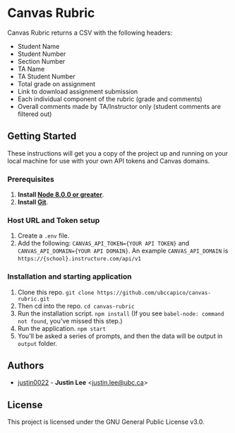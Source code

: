 # Canvas Rubric

Canvas Rubric returns a CSV with the following headers:
* Student Name
* Student Number
* Section Number
* TA Name
* TA Student Number
* Total grade on assignment
* Link to download assignment submission
* Each individual component of the rubric (grade and comments)
* Overall comments made by TA/Instructor only (student comments are filtered out)

## Getting Started

These instructions will get you a copy of the project up and running on your local machine for use with your own API tokens and Canvas domains.

### Prerequisites

1. **Install [Node 8.0.0 or greater](https://nodejs.org)**.
2. **Install [Git](https://git-scm.com/downloads)**.

### Host URL and Token setup
1. Create a `.env` file.
1. Add the following: `CANVAS_API_TOKEN={YOUR API TOKEN}` and `CANVAS_API_DOMAIN={YOUR API DOMAIN}`.
An example `CANVAS_API_DOMAIN` is `https://{school}.instructure.com/api/v1`

### Installation and starting application

1. Clone this repo. `git clone https://github.com/ubccapico/canvas-rubric.git`
1. Then cd into the repo. `cd canvas-rubric`
1. Run the installation script. `npm install` (If you see `babel-node: command not found`, you've missed this step.)
1. Run the application. `npm start`
1. You'll be asked a series of prompts, and then the data will be output in `output` folder.

## Authors

* [justin0022](https://github.com/justin0022) -
**Justin Lee** &lt;justin.lee@ubc.ca&gt;

## License

This project is licensed under the GNU General Public License v3.0.
